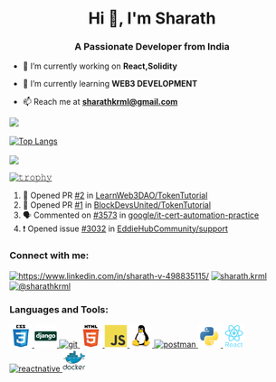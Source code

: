 <h1 align="center">Hi 👋, I'm Sharath</h1>
<h3 align="center">A Passionate Developer from India</h3>

- 🔭 I’m currently working on **React,Solidity**

- 🌱 I’m currently learning **WEB3 DEVELOPMENT**

- 📫 Reach me at **sharathkrml@gmail.com**


<img 
   src="https://github-readme-stats.vercel.app/api?username=sharathkrml&show_icons=true&theme=tokyonight" 
/>

[![Top Langs](https://github-readme-stats.vercel.app/api/top-langs/?username=sharathkrml&theme=tokyonight)](https://github.com/anuraghazra/github-readme-stats)


<img align="center" src="https://github-readme-streak-stats.herokuapp.com/?user=sharathkrml&theme=dark&hide_border=true"/>


[![𝚝𝚛𝚘𝚙𝚑𝚢](https://github-profile-trophy.vercel.app/?username=sharathkrml&column=7&margin-w=35&margin-h=35&no-bg=true&no-frame=true&theme=radical)](https://github.com/sharathkrml)
<br>

<!--START_SECTION:activity-->
1. 💪 Opened PR [#2](https://github.com/LearnWeb3DAO/TokenTutorial/pull/2) in [LearnWeb3DAO/TokenTutorial](https://github.com/LearnWeb3DAO/TokenTutorial)
2. 💪 Opened PR [#1](https://github.com/BlockDevsUnited/TokenTutorial/pull/1) in [BlockDevsUnited/TokenTutorial](https://github.com/BlockDevsUnited/TokenTutorial)
3. 🗣 Commented on [#3573](https://github.com/google/it-cert-automation-practice/issues/3573) in [google/it-cert-automation-practice](https://github.com/google/it-cert-automation-practice)
4. ❗️ Opened issue [#3032](https://github.com/EddieHubCommunity/support/issues/3032) in [EddieHubCommunity/support](https://github.com/EddieHubCommunity/support)
<!--END_SECTION:activity-->

<h3 align="left">Connect with me:</h3>
<p align="left">
<a href="https://linkedin.com/in/https://www.linkedin.com/in/sharath-v-498835115/" target="blank"><img align="center" src="https://raw.githubusercontent.com/rahuldkjain/github-profile-readme-generator/master/src/images/icons/Social/linked-in-alt.svg" alt="https://www.linkedin.com/in/sharath-v-498835115/" height="30" width="40" /></a>
<a href="https://instagram.com/sharath.krml" target="blank"><img align="center" src="https://raw.githubusercontent.com/rahuldkjain/github-profile-readme-generator/master/src/images/icons/Social/instagram.svg" alt="sharath.krml" height="30" width="40" /></a>
<a href="https://medium.com/@sharathkrml" target="blank"><img align="center" src="https://raw.githubusercontent.com/rahuldkjain/github-profile-readme-generator/master/src/images/icons/Social/medium.svg" alt="@sharathkrml" height="30" width="40" /></a>
</p>

<h3 align="left">Languages and Tools:</h3>
<p align="left"><a href="https://www.w3schools.com/css/" target="_blank"> <img src="https://raw.githubusercontent.com/devicons/devicon/master/icons/css3/css3-original-wordmark.svg" alt="css3" width="40" height="40"/> </a> <a href="https://www.djangoproject.com/" target="_blank"> <img src="https://raw.githubusercontent.com/devicons/devicon/master/icons/django/django-original.svg" alt="django" width="40" height="40"/> </a> <a href="https://git-scm.com/" target="_blank"> <img src="https://www.vectorlogo.zone/logos/git-scm/git-scm-icon.svg" alt="git" width="40" height="40"/> </a> <a href="https://www.w3.org/html/" target="_blank"> <img src="https://raw.githubusercontent.com/devicons/devicon/master/icons/html5/html5-original-wordmark.svg" alt="html5" width="40" height="40"/> </a> <a href="https://developer.mozilla.org/en-US/docs/Web/JavaScript" target="_blank"> <img src="https://raw.githubusercontent.com/devicons/devicon/master/icons/javascript/javascript-original.svg" alt="javascript" width="40" height="40"/> </a> <a href="https://www.linux.org/" target="_blank"> <img src="https://raw.githubusercontent.com/devicons/devicon/master/icons/linux/linux-original.svg" alt="linux" width="40" height="40"/> </a> <a href="https://postman.com" target="_blank"> <img src="https://www.vectorlogo.zone/logos/getpostman/getpostman-icon.svg" alt="postman" width="40" height="40"/> </a> <a href="https://www.python.org" target="_blank"> <img src="https://raw.githubusercontent.com/devicons/devicon/master/icons/python/python-original.svg" alt="python" width="40" height="40"/> </a> <a href="https://reactjs.org/" target="_blank"> <img src="https://raw.githubusercontent.com/devicons/devicon/master/icons/react/react-original-wordmark.svg" alt="react" width="40" height="40"/> </a> <a href="https://reactnative.dev/" target="_blank"> <img src="https://reactnative.dev/img/header_logo.svg" alt="reactnative" width="40" height="40"/> </a> <a href="https://www.docker.com/" target="_blank"> <img src="https://raw.githubusercontent.com/devicons/devicon/master/icons/docker/docker-original-wordmark.svg" alt="docker" width="40" height="40"/> </a>
